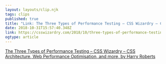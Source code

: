 ```yaml
---
layout: layouts/clip.njk 
tags: clips 
published: true 
title: "Link: The Three Types of Performance Testing – CSS Wizardry – CSS Architecture, Web Performance Optimisation, and more, by Harry Roberts" 
date: 2018-10-31T15:57:40.348Z 
link: https://csswizardry.com/2018/10/three-types-of-performance-testing/ 
ogtype: article 
---
```

[ The Three Types of Performance Testing – CSS Wizardry – CSS Architecture, Web Performance Optimisation, and more, by Harry Roberts ]( https://csswizardry.com/2018/10/three-types-of-performance-testing/ ) 
